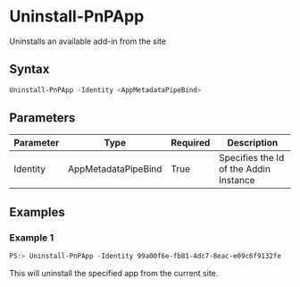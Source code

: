 # Uninstall-PnPApp
Uninstalls an available add-in from the site
## Syntax
```powershell
Uninstall-PnPApp -Identity <AppMetadataPipeBind>
```


## Parameters
Parameter|Type|Required|Description
---------|----|--------|-----------
|Identity|AppMetadataPipeBind|True|Specifies the Id of the Addin Instance|
## Examples

### Example 1
```powershell
PS:> Uninstall-PnPApp -Identity 99a00f6e-fb81-4dc7-8eac-e09c6f9132fe
```
This will uninstall the specified app from the current site.
